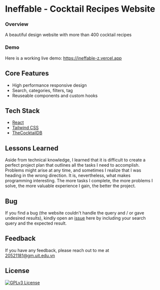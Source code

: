 # Ineffable - Cocktail Recipes Website

### Overview

A beautiful design website with more than 400 cocktail recipes

### Demo

Here is a working live demo: https://ineffable-z.vercel.app

## Core Features

- High performance responsive design
- Search, categories, filters, tag
- Reuseable components and custom hooks

## Tech Stack

- [React](https://reactjs.org/)
- [Tailwind CSS](https://tailwindcss.com/)
- [TheCocktailDB](https://www.thecocktaildb.com/api.php)

## Lessons Learned

Aside from technical knowledge, I learned that it is difficult to create a perfect project plan that outlines all the tasks I need to accomplish. Problems might arise at any time, and sometimes I realize that I was heading in the wrong direction. It is, nevertheless, what makes programming interesting. The more tasks I complete, the more problems I solve, the more valuable experience I gain, the better the project.

## Bug

If you find a bug (the website couldn't handle the query and / or gave undesired results), kindly open an [issue](https://github.com/ThanhDat-Vu/ineffable/issues) here by including your search query and the expected result.

## Feedback

If you have any feedback, please reach out to me at 20521181@gm.uit.edu.vn

## License

[![GPLv3 License](https://img.shields.io/badge/License-GPL%20v3-yellow.svg)](https://choosealicense.com/licenses/gpl-3.0/)
